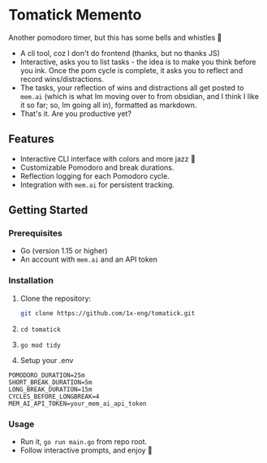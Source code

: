 # Tomatick Memento

Another pomodoro timer, but this has some bells and whistles :tada:

- A cli tool, coz I don't do frontend (thanks, but no thanks JS)
- Interactive, asks you to list tasks - the idea is to make you think before you ink. Once the pom cycle is complete, it asks you to reflect and record wins/distractions. 
- The tasks, your reflection of wins and distractions all get posted to `mem.ai` (which is what Im moving over to from obsidian, and I think I like it so far; so, Im going all in), formatted as markdown.
- That's it. Are you productive yet?

## Features

- Interactive CLI interface with colors and more jazz :tada:
- Customizable Pomodoro and break durations.
- Reflection logging for each Pomodoro cycle.
- Integration with `mem.ai` for persistent tracking.

## Getting Started

### Prerequisites

- Go (version 1.15 or higher)
- An account with `mem.ai` and an API token

### Installation

1. Clone the repository:

   ```bash
   git clone https://github.com/1x-eng/tomatick.git
   ```

2. `cd tomatick`

3. `go mod tidy`

4. Setup your .env
```
POMODORO_DURATION=25m
SHORT_BREAK_DURATION=5m
LONG_BREAK_DURATION=15m
CYCLES_BEFORE_LONGBREAK=4
MEM_AI_API_TOKEN=your_mem_ai_api_token
```

### Usage

- Run it, `go run main.go` from repo root.
- Follow interactive prompts, and enjoy :wave:


